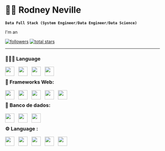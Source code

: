 # 🏄‍♂️ Rodney Neville

**`Data Full Stack (System Engineer/Data Engineer/Data Science)`**

I'm an

<p align="left">
      <a href="https://github.com/blackexchange?tab=followers">
         <img alt="followers" title="Follow me on Github" src="https://custom-icon-badges.demolab.com/github/followers/blackexchange?color=236ad3&labelColor=1155ba&style=for-the-badge&logo=person-add&label=Follow&logoColor=white"/></a>
      <a href="https://github.com/blackexchange?tab=repositories&sort=stargazers">
         <img alt="total stars" title="Total stars on GitHub" src="https://custom-icon-badges.demolab.com/github/stars/blackexchange?color=55960c&style=for-the-badge&labelColor=488207&logo=star"/></a>
   </p>

---
### 👨🏾‍💻 Language

<img align = "left"  src="https://cdn.svgporn.com/logos/python.svg" width="30px" style="padding-right:10px;" />
<img align = "left"  src="https://cdn.svgporn.com/logos/java.svg" width="30px" style="padding-right:10px;" />
<img align = "left"  src="https://cdn.svgporn.com/logos/javascript.svg" width="30px" style="padding-right:10px;" />
<img align = "left"  src="https://cdn.svgporn.com/logos/c-plusplus.svg" width="30px" style="padding-right:10px;" />
<br/>

### 🧰 Frameworks Web:

<img align = "left"  src="https://cdn.svgporn.com/logos/django.svg" width="30px" style="padding-right:10px;"  />
<img align = "left"  src="https://cdn.svgporn.com/logos/flask.svg" width="30px" style="padding-right:10px;"   />
<img align = "left"  src="https://cdn.svgporn.com/logos/spring.svg" width="30px" style="padding-right:10px;" />
<img align = "left"  src="https://cdn.svgporn.com/logos/react.svg" width="30px" style="padding-right:10px;" />
<img align = "left"  src="https://cdn.svgporn.com/logos/angular-icon.svg" width="30px" style="padding-right:10px;" />
<br/>

### 🔬 Banco de dados:

<img align = "left"  src="https://cdn.svgporn.com/logos/mysql.svg" width="30px" style="padding-right:10px;" />
<img align = "left"  src="https://cdn.svgporn.com/logos/postgresql.svg" width="30px" style="padding-right:10px;" />
<img align = "left"  src="https://cdn.svgporn.com/logos/mongodb.svg" width="30px" style="padding-right:10px;" />
<br/>


### ⚙️ Language :

<img align = "left"  src="https://cdn.svgporn.com/logos/git-icon.svg" width="30px" style="padding-right:10px;" />
<img align = "left"  src="https://cdn.svgporn.com/logos/docker-icon.svg" width="30px" style="padding-right:10px;" />
<img align = "left"  src="https://cdn.svgporn.com/logos/aws.svg" width="30px" style="padding-right:10px;" />
<img align = "left"  src="https://cdn.svgporn.com/logos/azure.svg" width="30px" style="padding-right:10px;" />
<img align = "left"  src="https://cdn.svgporn.com/logos/google-cloud.svg" width="30px" style="padding-right:10px;" />
<br/>



